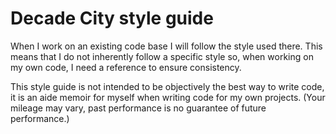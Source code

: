 # Decade City style guide

When I work on an existing code base I will follow the style used there.  This means that I do not inherently follow a specific style so, when working on my own code, I need a reference to ensure consistency.

This style guide is not intended to be objectively the best way to write code, it is an aide memoir for myself when writing code for my own projects.  (Your mileage may vary, past performance is no guarantee of future performance.)
